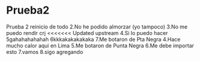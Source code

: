 # Prueba2

Prueba 2 reinicio de todo
2.No he podido almorzar (yo tampoco)
3.No me puedo rendir crj
<<<<<<< Updated upstream
4.Si lo puedo hacer
5gahahahahahah
6kkkakakakakaka
7.Me botaron de Pta Negra
4.Hace mucho calor aqui en Lima
5.Me botaron de Punta Negra
6.Me debe importar esto
7.vamos
8.sigo agregando